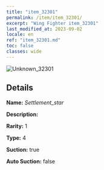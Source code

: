 ```yaml
---
title: "item_32301"
permalink: /item/item_32301/
excerpt: "Wing Fighter item_32301"
last_modified_at: 2023-09-02
locale: en
ref: "item_32301.md"
toc: false
classes: wide
---
```



 ![Unknown_32301](/images/item/Settlement_star_p.png)



## Details

 **Name:** *Settlement_star* 

 **Description:** 

 **Rarity:** 1 

 **Type:** 4 

 **Suction:** true 

 **Auto Suction:** false 


